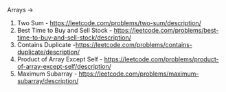 Arrays ->

1. Two Sum - https://leetcode.com/problems/two-sum/description/
2. Best Time to Buy and Sell Stock - https://leetcode.com/problems/best-time-to-buy-and-sell-stock/description/
3. Contains Duplicate -https://leetcode.com/problems/contains-duplicate/description/
4. Product of Array Except Self - https://leetcode.com/problems/product-of-array-except-self/description/
5. Maximum Subarray - https://leetcode.com/problems/maximum-subarray/description/
